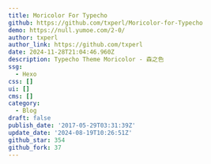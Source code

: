 ```yaml
---
title: Moricolor For Typecho
github: https://github.com/txperl/Moricolor-for-Typecho
demo: https://null.yumoe.com/2-0/
author: txperl
author_link: https://github.com/txperl
date: 2024-11-28T21:04:46.960Z
description: Typecho Theme Moricolor - 森之色
ssg:
  - Hexo
css: []
ui: []
cms: []
category:
  - Blog
draft: false
publish_date: '2017-05-29T03:31:39Z'
update_date: '2024-08-19T10:26:51Z'
github_star: 354
github_fork: 37
---
```

